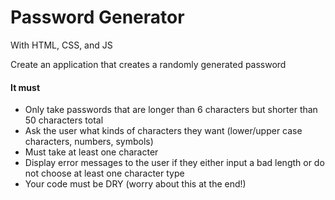 # Password Generator
<p>
With HTML, CSS, and JS
</p>

<p>
Create an application that creates a randomly generated password
</p>


<h4>It must</h4>
<ul>
<li>Only take passwords that are longer than 6 characters but shorter than 50 characters total</li>
<li>Ask the user what kinds of characters they want (lower/upper case characters, numbers, symbols)</li>
<li>Must take at least one character</li>
<li>Display error messages to the user if they either input a bad length or do not choose at least one character type</li>
<li>Your code must be DRY (worry about this at the end!)</li>
</ul>


